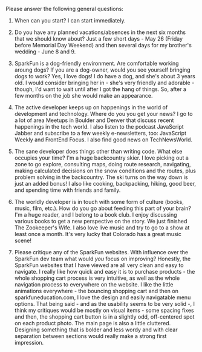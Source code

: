 Please answer the following general questions:

1. When can you start?
I can start immediately.

2. Do you have any planned vacations/absences in the next six months that we should know about?
Just a few short days - May 26 (Friday before Memorial Day Weekend) and then several days for my brother's wedding - June 8 and 9.

3. SparkFun is a dog-friendly environment. Are comfortable working aroung dogs? If you are a dog-owner, would you see yourself bringing dogs to work?
Yes, I love dogs! I do have a dog, and she's about 3 years old. I would consider bringing her in - she's very friendly and adorable - though, I'd want to wait until after I got the hang of things. So, after a few months on the job she would make an appearance.

4. The active developer keeps up on happenings in the world of development and technology. Where do you you get your news?
I go to a lot of area Meetups in Boulder and Denver that discuss recent happenings in the tech world. I also listen to the podcast JavaScript Jabber and subscribe to a few weekly e-newsletters, too: JavaScript Weekly and FrontEnd Focus. I also find good news on TechNewsWorld.

5. The sane developer does things other than writing code. What else occupies your time?
I'm a huge backcountry skier. I love picking out a zone to go explore, consulting maps, doing route research, navigating, making calculated decisions on the snow conditions and the routes, plus problem solving in the backcountry. The ski turns on the way down is just an added bonus! I also like cooking, backpacking, hiking, good beer, and spending time with friends and family.

6. The worldly developer is in touch with some form of culture (books, music, film, etc.). How do you go about feeding this part of your brain?
I'm a huge reader, and I belong to a book club. I enjoy discussing various books to get a new perspective on the story. We just finished The Zookeeper's Wife. I also love live music and try to go to a show at least once a month. It's very lucky that Colorado has a great music scene!

7. Please critique any of the SparkFun websites. With influence over the SparkFun dev team what would *you* focus on improving?
Honestly, the SparkFun websites that I have viewed are all very clean and easy to navigate. I really like how quick and easy it is to purchase products - the whole shopping cart process is very intuitive, as well as the whole navigation process to everywhere on the website. I like the little animations everywhere - the bouncing shopping cart and then on sparkfuneducation.com, I love the design and easily navigatable menu options. That being said - and as the usability seems to be very solid -, I think my critiques would be mostly on visual items - some spacing fixes and then, the shopping cart button is in a slightly odd, off-centered spot on each product photo. The main page is also a little cluttered. Designing something that is bolder and less wordy and with clear separation between sections would really make a strong first impression.
